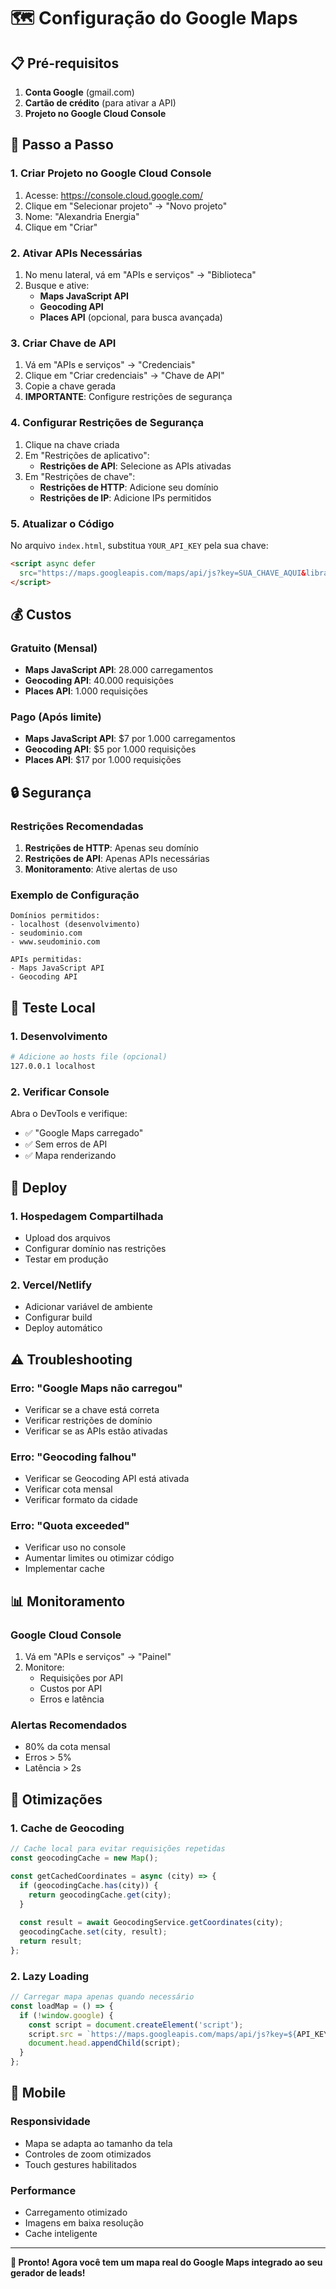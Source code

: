 # 🗺️ Configuração do Google Maps

## 📋 Pré-requisitos

1. **Conta Google** (gmail.com)
2. **Cartão de crédito** (para ativar a API)
3. **Projeto no Google Cloud Console**

## 🚀 Passo a Passo

### **1. Criar Projeto no Google Cloud Console**

1. Acesse: https://console.cloud.google.com/
2. Clique em "Selecionar projeto" → "Novo projeto"
3. Nome: "Alexandria Energia"
4. Clique em "Criar"

### **2. Ativar APIs Necessárias**

1. No menu lateral, vá em "APIs e serviços" → "Biblioteca"
2. Busque e ative:
   - **Maps JavaScript API**
   - **Geocoding API**
   - **Places API** (opcional, para busca avançada)

### **3. Criar Chave de API**

1. Vá em "APIs e serviços" → "Credenciais"
2. Clique em "Criar credenciais" → "Chave de API"
3. Copie a chave gerada
4. **IMPORTANTE**: Configure restrições de segurança

### **4. Configurar Restrições de Segurança**

1. Clique na chave criada
2. Em "Restrições de aplicativo":
   - **Restrições de API**: Selecione as APIs ativadas
3. Em "Restrições de chave":
   - **Restrições de HTTP**: Adicione seu domínio
   - **Restrições de IP**: Adicione IPs permitidos

### **5. Atualizar o Código**

No arquivo `index.html`, substitua `YOUR_API_KEY` pela sua chave:

```html
<script async defer 
  src="https://maps.googleapis.com/maps/api/js?key=SUA_CHAVE_AQUI&libraries=places&callback=initMap">
</script>
```

## 💰 **Custos**

### **Gratuito (Mensal)**
- **Maps JavaScript API**: 28.000 carregamentos
- **Geocoding API**: 40.000 requisições
- **Places API**: 1.000 requisições

### **Pago (Após limite)**
- **Maps JavaScript API**: $7 por 1.000 carregamentos
- **Geocoding API**: $5 por 1.000 requisições
- **Places API**: $17 por 1.000 requisições

## 🔒 **Segurança**

### **Restrições Recomendadas**
1. **Restrições de HTTP**: Apenas seu domínio
2. **Restrições de API**: Apenas APIs necessárias
3. **Monitoramento**: Ative alertas de uso

### **Exemplo de Configuração**
```
Domínios permitidos:
- localhost (desenvolvimento)
- seudominio.com
- www.seudominio.com

APIs permitidas:
- Maps JavaScript API
- Geocoding API
```

## 🧪 **Teste Local**

### **1. Desenvolvimento**
```bash
# Adicione ao hosts file (opcional)
127.0.0.1 localhost
```

### **2. Verificar Console**
Abra o DevTools e verifique:
- ✅ "Google Maps carregado"
- ✅ Sem erros de API
- ✅ Mapa renderizando

## 🚀 **Deploy**

### **1. Hospedagem Compartilhada**
- Upload dos arquivos
- Configurar domínio nas restrições
- Testar em produção

### **2. Vercel/Netlify**
- Adicionar variável de ambiente
- Configurar build
- Deploy automático

## ⚠️ **Troubleshooting**

### **Erro: "Google Maps não carregou"**
- Verificar se a chave está correta
- Verificar restrições de domínio
- Verificar se as APIs estão ativadas

### **Erro: "Geocoding falhou"**
- Verificar se Geocoding API está ativada
- Verificar cota mensal
- Verificar formato da cidade

### **Erro: "Quota exceeded"**
- Verificar uso no console
- Aumentar limites ou otimizar código
- Implementar cache

## 📊 **Monitoramento**

### **Google Cloud Console**
1. Vá em "APIs e serviços" → "Painel"
2. Monitore:
   - Requisições por API
   - Custos por API
   - Erros e latência

### **Alertas Recomendados**
- 80% da cota mensal
- Erros > 5%
- Latência > 2s

## 🎯 **Otimizações**

### **1. Cache de Geocoding**
```javascript
// Cache local para evitar requisições repetidas
const geocodingCache = new Map();

const getCachedCoordinates = async (city) => {
  if (geocodingCache.has(city)) {
    return geocodingCache.get(city);
  }
  
  const result = await GeocodingService.getCoordinates(city);
  geocodingCache.set(city, result);
  return result;
};
```

### **2. Lazy Loading**
```javascript
// Carregar mapa apenas quando necessário
const loadMap = () => {
  if (!window.google) {
    const script = document.createElement('script');
    script.src = `https://maps.googleapis.com/maps/api/js?key=${API_KEY}`;
    document.head.appendChild(script);
  }
};
```

## 📱 **Mobile**

### **Responsividade**
- Mapa se adapta ao tamanho da tela
- Controles de zoom otimizados
- Touch gestures habilitados

### **Performance**
- Carregamento otimizado
- Imagens em baixa resolução
- Cache inteligente

---

**🎉 Pronto! Agora você tem um mapa real do Google Maps integrado ao seu gerador de leads!**
